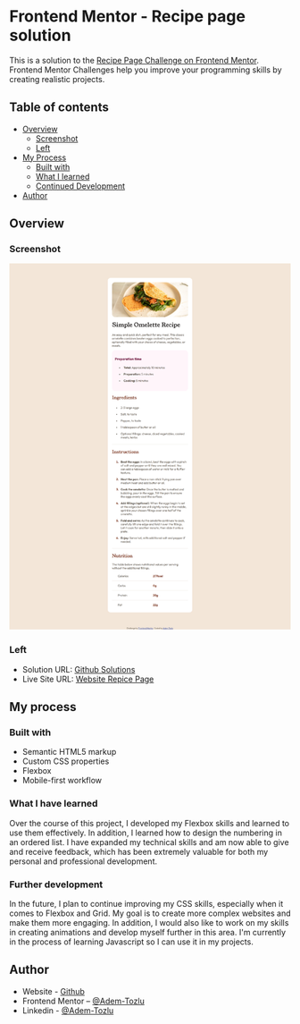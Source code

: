 # Frontend Mentor - Recipe page solution

This is a solution to the [Recipe Page Challenge on Frontend Mentor](https://www.frontendmentor.io/challenges/recipe-page-KiTsR8QQKm). Frontend Mentor Challenges help you improve your programming skills by creating realistic projects.

## Table of contents

- [Overview](#Overview)
  - [Screenshot](#screenshot)
  - [Left](#left)
- [My Process](#my-process)
  - [Built with](#built-with)
  - [What I learned](#what-i-learned)
  - [Continued Development](#continued-development)
- [Author](#Author)



## Overview

### Screenshot

![Screenshot](design/desktop-ansicht.png)

### Left

- Solution URL: [Github Solutions](https://github.com/Adem-Tozlu/Frontend-Mentor-Recipe)
- Live Site URL: [Website Repice Page](https://frontend-mentor-rezept.vercel.app/)

## My process

### Built with

- Semantic HTML5 markup
- Custom CSS properties
- Flexbox
- Mobile-first workflow


### What I have learned


Over the course of this project, I developed my Flexbox skills and learned to use them effectively. In addition, I learned how to design the numbering in an ordered list. I have expanded my technical skills and am now able to give and receive feedback, which has been extremely valuable for both my personal and professional development.


### Further development


In the future, I plan to continue improving my CSS skills, especially when it comes to Flexbox and Grid. My goal is to create more complex websites and make them more engaging. In addition, I would also like to work on my skills in creating animations and develop myself further in this area. I'm currently in the process of learning Javascript so I can use it in my projects.

## Author

- Website - [Github](https://github.com/Adem-Tozlu)
- Frontend Mentor – [@Adem-Tozlu](https://www.frontendmentor.io/profile/Adem-Tozlu)
- Linkedin - [@Adem-Tozlu](https://www.linkedin.com/in/adem-tozlu-8906b52a5)